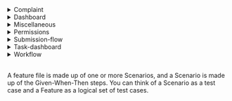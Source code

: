 <details>
<summary>Complaint</summary>

**Evidence page**

Path to execute tests: 
```
specs=e2e/features/complaint/evidence/1-uploading-evidence.feature:<strong>Line</strong>
```

* **Scenario:** User should be able to upload an evidence || **Line:** `8`\
We check if user is able to upload an evidence to a complaint
* **Scenario:** User should be able to upload more then one evidence with various Evidence type || **Line:** `14`\
We check if user is able to upload more then one evidence. In this test we upload one evidence per one type.

**Message page**

Path to execute tests: 
```
--specs=e2e/features/complaint/messages/1-sending-message.feature:<Line>
```
* **Scenario:** Sending message with additional information || **Line:** `8`\
Passenger sends message to Administrator and attaches documents, then check if Administrator sees the same message title, body and attachment which Passenger sent to him.
</details>

<details>
<summary>Dashboard</summary>

Path to execute tests from this file: 
```
--specs=e2e/features/dashboard/1-log-in.feature:<Line>
```
* **Scenario:** Log in || **Line:** `8`\
This test check if each user role (all roles) can see only these column headers which he should see

Path to execute tests from this file: 
```
--specs=e2e/features/dashboard/2-filters.feature:<Line>
```
* **Scenario:** User with <role> should be able to see only these cases which he filtered by <condition> || **Line:** `7`
* **Scenario:** User with <role> should be able to searching for by <condition> || **Line:** `18`
* **Scenario:** User with <role> should be able to filtered cases by <condition> || **Line:** `29`\
 These tests describe how user with different role can search and filter cases. It check if user can see filtered/searched cases on the Dashboard
</details>

<details>
<summary>Miscellaneous</summary>

Path to execute tests from this file: 
```
--specs=e2e/features/miscellaneous/1-account-registration.feature:<Line>
```
* **Scenario:** Sign up validation || **Line:** `4`\
We check if the validation is working properly (e.g. checking validation info)
</details>

<details>
 <summary>Permissions</summary>
  
**Complaint**

Path to execute tests from this file: 
```
--specs=e2e/features/permissions/complaint/details-screen.feature:<Line>
```
* **Scenario:** As a <role> I should see the following headlines: <headlines> with sub-headings: <subHeadings> || **Line:** `8`\
 We check here if is it all OK with permissions to the Details screen. Which information see (and should see) each user with specific role. 
 </details>
 
<details>
 <summary>Submission-flow</summary>

Path to execute tests from this file: 
```
--specs=e2e/features/submission-flow/submission-flow.feature:<Line>
```
* **Scenario:** Customer should be able to create complaint || **Line:** `8`
* **Scenario:** User with <role> should be able to complete SF and have access to created complaint || **Line:** `14`\
 We check here if the Submission Flow is working properly for each role.
</details>

<details>
 <summary>Task-dashboard</summary>

Path to execute tests from this file: 
```
--specs=e2e/features/task-dashboard/1-task-dashboard.feature:<Line>
```
* **Scenario:** Assign complaint to SPTA || **Line:** `8`\
We check if the Administrator can assign cases to SPTA and then whether SPTA can see these assigned cases on his Tasks List. 
* **Scenario:** User should see a column with specific headers || **Line:** `14`\
This test check if each user role (administrator and SPTA) can see only these column headers which he should see
</details>

<details>
 <summary>Workflow</summary>
 
In these tests, we check whether the entire workflow works well. Is each case status is reachable and guidance are displayed correctly.

Path to execute tests from this file: 
```
--specs=e2e/features/workflow/1-upload-evidence-status.feature:<Line>
```
* **Scenario:** The Next Action Box should present 'Upload Evidence' status || **Line:** `7`
* **Scenario:** The Next Action Box should present 'Appeal is being reviewed' status || **Line:** `13`

Path to execute tests from this file: 
```
--specs=e2e/features/workflow/2-acknowledge-appeal-status.feature:<Line>
```
* **Scenario:** The Next Action Box should present 'Has the passenger provided all information?' status || **Line:** `8`
* **Scenario:** The Next Action Box should present 'Assign Case' status after No more information is needed from passenger || **Line:** `14`

Path to execute tests from this file: 
```
--specs=e2e/features/workflow/3-receive-information-status.feature:<Line>
```
* **Scenario:** The Next Action Box should present 'Assign Case' status || **Line:** `8`

Path to execute tests from this file: 
```
--specs=e2e/features/workflow/4-assign-case-status.feature:<Line>
```
* **Scenario:** The Next Action Box should present 'Investigation' status || **Line:** `8`

Path to execute tests from this file: 
```
--specs=e2e/features/workflow/5-investigate-status.feature:<Line>
```
* **Scenario:** The Next Action Box should present 'Escalate to TOC' status || **Line:** `8`

Path to execute tests from this file: 
```
--specs=e2e/features/workflow/6-excalate-to-toc.feature:<Line>
```
* **Scenario:** The Next Action Box should present 'Awaiting TOC response' status || **Line:** `8`

Path to execute tests from this file: 
```
--specs=e2e/features/workflow/7-awaiting-resolution-status.feature:<Line>
```
* **Scenario:** The Next Action Box should present 'Awaiting resolution' status || **Line:** `8`

Path to execute tests from this file: 
```
--specs=e2e/features/workflow/8-log-outcome-status.feature:<Line>
```
* **Scenario:** Outcome message should be visible for user who create complaint. Status: complete || **Line:** `8`
</details>  

<br/> A feature file is made up of one or more Scenarios, and a Scenario is made up of the Given-When-Then steps. You can think of a Scenario as a test case and a Feature as a logical set of test cases.
